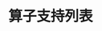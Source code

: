 <!--
 * @Author: Chifred
 * @Date: 2023-09-26 16:24:40
 * @LastEditTime: 2023-09-27 09:50:55
 * @Editors: Chifred
 * @Description: TODO
-->
# 算子支持列表